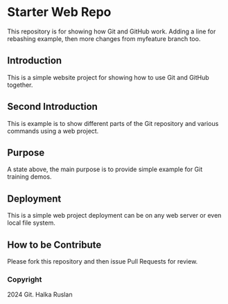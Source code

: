 # Starter Web Repo

This repository is for showing how Git and GitHub work. Adding a line for rebashing example, then more changes from myfeature branch too.

## Introduction

This is a simple website project for showing how to use Git and GitHub together.

## Second Introduction

This is example is to show different parts of the Git repository and various commands using a web project.

## Purpose

A state above, the main purpose is to provide simple example for Git training demos.

## Deployment

This is a simple web project deployment can be on any web server or even local file system.

## How to be Contribute

Please fork this repository and then issue Pull Requests for review.

### Copyright

2024 Git. Halka Ruslan